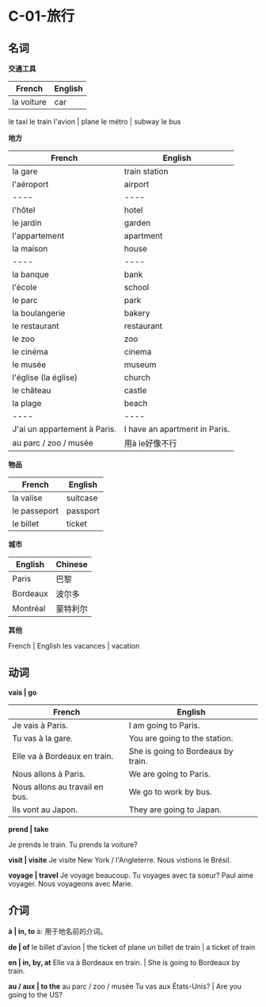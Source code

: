 ﻿# C-01-旅行

## 名词

**交通工具**

French | English
---- | ----
la voiture | car
le taxi
le train
l'avion | plane
le métro | subway
le bus

**地方**

French | English
---- | ----
la gare | train station
l'aéroport | airport
---- | ----
l'hôtel | hotel
le jardin | garden
l'appartement | apartment
la maison | house
---- | ----
la banque | bank
l'école | school
le parc | park
la boulangerie | bakery
le restaurant | restaurant
le zoo | zoo
le cinéma | cinema
le musée | museum
l'église (la église) | church
le château | castle
la plage | beach
---- | ----
J'ai un appartement à Paris. | I have an apartment in Paris.
au parc / zoo / musée | 用à le好像不行

**物品**

French | English
---- | ----
la valise | suitcase
le passeport | passport
le billet | ticket

**城市**

English | Chinese
---- | ----
Paris | 巴黎
Bordeaux | 波尔多
Montréal | 蒙特利尔

**其他**

French | English
les vacances | vacation

## 动词

**vais | go**

French | English
---- | ----
Je vais à Paris. | I am going to Paris.
Tu vas à la gare. | You are going to the station.
Elle va à Bordeaux en train. | She is going to Bordeaux by train.
Nous allons à Paris. | We are going to Paris.
Nous allons au travail en bus. | We go to work by bus.
Ils vont au Japon. | They are going to Japan.

**prend | take**

Je prends le train.
Tu prends la voiture?

**visit | visite**
Je visite New York / l'Angleterre.
Nous vistions le Brésil.

**voyage | travel**
Je voyage beaucoup.
Tu voyages avec ta soeur? 
Paul aime voyager.
Nous voyageons avec Marie.

## 介词

**à | in, to**
à: 用于地名前的介词。

**de | of**
le billet d'avion | the ticket of plane
un billet de train | a ticket of train

**en | in, by, at**
Elle va à Bordeaux en train. | She is going to Bordeaux by train.

**au / aux | to the**
au parc / zoo / musée
Tu vas aux États-Unis? | Are you going to the US?
